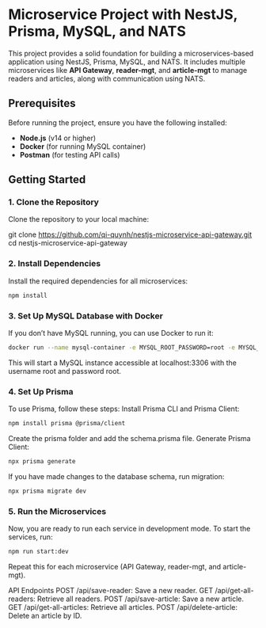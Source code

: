 # Microservice Project with NestJS, Prisma, MySQL, and NATS

This project provides a solid foundation for building a microservices-based application using NestJS, Prisma, MySQL, and NATS. 
It includes multiple microservices like **API Gateway**, **reader-mgt**, and **article-mgt** to manage readers and articles, along with communication using NATS.

## Prerequisites

Before running the project, ensure you have the following installed:

- **Node.js** (v14 or higher)
- **Docker** (for running MySQL container)
- **Postman** (for testing API calls)

## Getting Started

### 1. Clone the Repository

Clone the repository to your local machine:

git clone https://github.com/qi-quynh/nestjs-microservice-api-gateway.git
cd nestjs-microservice-api-gateway

### 2. Install Dependencies
Install the required dependencies for all microservices:
```bash
npm install
```

### 3. Set Up MySQL Database with Docker
If you don’t have MySQL running, you can use Docker to run it:

```bash
docker run --name mysql-container -e MYSQL_ROOT_PASSWORD=root -e MYSQL_DATABASE=mydb -p 3306:3306 -d mysql:laster
```

This will start a MySQL instance accessible at localhost:3306 with the username root and password root.
### 4. Set Up Prisma
To use Prisma, follow these steps:
Install Prisma CLI and Prisma Client:
```bash
npm install prisma @prisma/client
```
Create the prisma folder and add the schema.prisma file.
Generate Prisma Client:
```bash
npx prisma generate
```
If you have made changes to the database schema, run migration:
```bash
npx prisma migrate dev
```

### 5. Run the Microservices
Now, you are ready to run each service in development mode. To start the services, run:
```bash
npm run start:dev
```
Repeat this for each microservice (API Gateway, reader-mgt, and article-mgt).

API Endpoints
POST /api/save-reader: Save a new reader.
GET /api/get-all-readers: Retrieve all readers.
POST /api/save-article: Save a new article.
GET /api/get-all-articles: Retrieve all articles.
POST /api/delete-article: Delete an article by ID.


